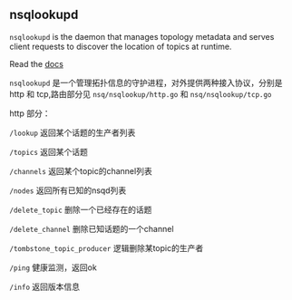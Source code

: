 ## nsqlookupd

`nsqlookupd` is the daemon that manages topology metadata and serves client requests to
discover the location of topics at runtime.

Read the [docs](http://nsq.io/components/nsqlookupd.html)

`nsqlookupd` 是一个管理拓扑信息的守护进程，对外提供两种接入协议，分别是http 和 tcp,路由部分见 `nsq/nsqlookup/http.go` 和 `nsq/nsqlookup/tcp.go`


http 部分：

`/lookup`  返回某个话题的生产者列表

`/topics` 返回某个话题

`/channels` 返回某个topic的channel列表

`/nodes` 返回所有已知的nsqd列表

`/delete_topic`  删除一个已经存在的话题

`/delete_channel` 删除已知话题的一个channel 

`/tombstone_topic_producer` 逻辑删除某topic的生产者

`/ping` 健康监测，返回ok

`/info` 返回版本信息

